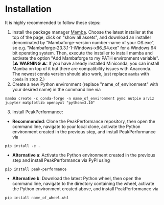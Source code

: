 # Installation
It is highly recommended to follow these steps:
1. Install the package manager [Mamba](https://github.com/conda-forge/miniforge/releases).
Choose the latest installer at the top of the page, click on "show all assets", and download an installer denominated by "Mambaforge-version number-name of your OS.exe", so e.g. "Mambaforge-23.3.1-1-Windows-x86_64.exe" for a Windows 64 bit operating system. Then, execute the installer to install mamba and activate the option "Add Mambaforge to my PATH environment variable".
(⚠ __WARNING__ ⚠: If you have already installed Miniconda, you can install Mamba on top of it but there are compatibility issues with Anaconda. The newest conda version should also work, just replace `mamba` with `conda` in step 2.)
2. Create a new Python environment (replace "name_of_environment" with your desired name) in the command line via
```
mamba create -c conda-forge -n name_of_environment pymc nutpie arviz jupyter matplotlib openpyxl "python=3.10"
```
3. Install PeakPerformance:
- __Recommended__: Clone the PeakPerformance repository, then open the command line, navigate to your local clone, activate the Python environment created in the previous step, and install PeakPerformance via
```
pip install -e .
```
- __Alternative a__: Activate the Python environment created in the previous step and install PeakPerformance via PyPI using
```
pip install peak-performance
```
- __Alternative b__: Download the latest Python wheel, then open the command line, navigate to the directory containing the wheel, activate the Python environment created above, and install PeakPerformance via
```
pip install name_of_wheel.whl
```
